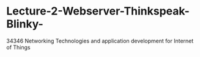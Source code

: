 # Lecture-2-Webserver-Thinkspeak-Blinky-
34346 Networking Technologies and application development for Internet of Things 
